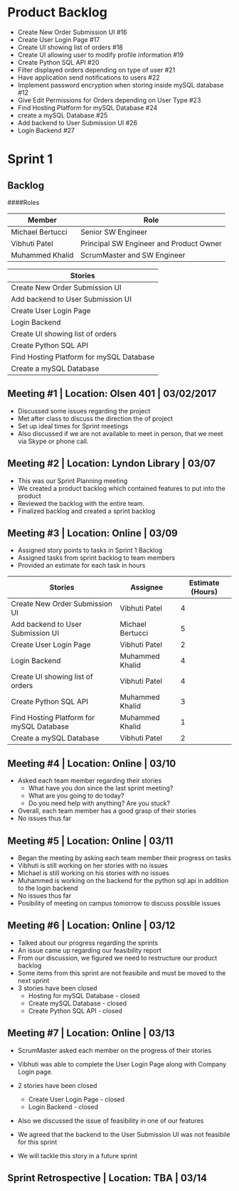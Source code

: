 # Product Backlog

* Create New Order Submission UI #16
* Create User Login Page #17
* Create UI showing list of orders #18
* Create UI allowing user to modify profile information #19
* Create Python SQL API #20
* Filter displayed orders depending on type of user #21
* Have application send notifications to users #22
* Implement password encryption when storing inside mySQL database #12
* Give Edit Permissions for Orders depending on User Type #23
* Find Hosting Platform for mySQL Database #24
* create a mySQL Database #25
* Add backend to User Submission UI #26
* Login Backend #27

# Sprint 1
## Backlog

####Roles

| Member | Role|
|--------|------|
| Michael Bertucci | Senior SW Engineer |
| Vibhuti Patel | Principal SW Engineer and Product Owner |
| Muhammed Khalid | ScrumMaster and SW Engineer |



| Stories                                  |
| ------------------------------------     |
| Create New Order Submission UI           | 
| Add backend to User Submission UI        |
| Create User Login Page                   |
| Login Backend                            |
| Create UI showing list of orders         |
| Create Python SQL API                    |
| Find Hosting Platform for mySQL Database |
| Create a mySQL Database                  |

## Meeting #1 | Location: Olsen 401 | 03/02/2017
* Discussed some issues regarding the project
* Met after class to discuss the direction the of project
* Set up ideal times for Sprint meetings
* Also discussed if we are not available to meet in person, that we meet via Skype or phone call. 

## Meeting #2 | Location: Lyndon Library | 03/07
* This was our Sprint Planning meeting
* We created a product backlog which contained features to put into the product
* Reviewed the backlog with the entire team. 
* Finalized backlog and created a sprint backlog

## Meeting #3 | Location: Online | 03/09
* Assigned story points to tasks in Sprint 1 Backlog
* Assigned tasks from sprint backlog to team members 
* Provided an estimate for each task in hours

| Stories                                  | Assignee         | Estimate (Hours) |
|------------------------------------------|------------------|------------------|
| Create New Order Submission UI           | Vibhuti Patel    | 4                |
| Add backend to User Submission UI        | Michael Bertucci | 5                |
| Create User Login Page                   | Vibhuti Patel    | 2                |
| Login Backend                            | Muhammed Khalid  | 4                |
| Create UI showing list of orders         | Vibhuti Patel    | 4                |
| Create Python SQL API                    | Muhammed Khalid  | 3                |
| Find Hosting Platform for mySQL Database | Muhammed Khalid  | 1                |
| Create a mySQL Database                  | Vibhuti Patel    | 2                |

## Meeting #4 | Location: Online | 03/10
* Asked each team member regarding their stories
  * What have you don since the last sprint meeting?
  * What are you going to do today? 
  * Do you need help with anything? Are you stuck? 
* Overall, each team member has a good grasp of their stories
* No issues thus far

## Meeting #5 | Location: Online | 03/11
 * Began the meeting by asking each team member their progress on tasks
 * Vibhuti is still working on her stories with no issues
 * Michael is still working on his stories with no issues
 * Muhammed is working on the backend for the python sql api in addition to the login backend
 * No issues thus far 
 * Posibility of meeting on campus tomorrow to discuss possible issues

## Meeting #6 | Location: Online | 03/12
 * Talked about our progress regarding the sprints 
 * An issue came up regarding our feasibility report
 * From our discussion, we figured we need to restructure our product backlog
 * Some items from this sprint are not feasibile and must be moved to the next sprint
 * 3 stories have been closed 
   * Hosting for mySQL Database - closed
   * Create mySQL Database - closed
   * Create Python SQL API - closed
   
## Meeting #7 | Location: Online | 03/13
* ScrumMaster asked each member on the progress of their stories
* Vibhuti was able to complete the User Login Page along with Company Login page. 
* 2 stories have been closed
  * Create User Login Page - closed
  * Login Backend          - closed
  
* Also we discussed the issue of feasibility in one of our features
* We agreed that the backend to the User Submission UI was not feasibile for this sprint
* We will tackle this story in a future sprint

## Sprint Retrospective | Location: TBA | 03/14

 
